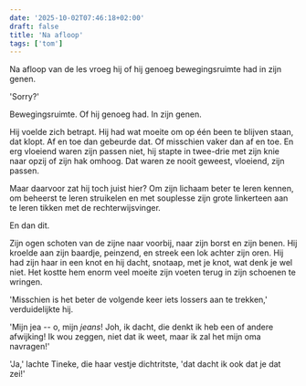 ```yaml
---
date: '2025-10-02T07:46:18+02:00'
draft: false
title: 'Na afloop'
tags: ['tom']
---
```


Na afloop van de les vroeg hij of hij genoeg bewegingsruimte had in zijn genen. 

'Sorry?'

Bewegingsruimte. Of hij genoeg had. In zijn genen. 

Hij voelde zich betrapt. Hij had wat moeite om op één been te blijven staan, dat klopt. Af en toe dan gebeurde dat. Of misschien vaker dan af en toe. En erg vloeiend waren zijn passen niet, hij stapte in twee-drie met zijn knie naar opzij of zijn hak omhoog. Dat waren ze nooit geweest, vloeiend, zijn passen. 

Maar daarvoor zat hij toch juist hier? Om zijn lichaam beter te leren kennen, om beheerst te leren struikelen en met souplesse zijn grote linkerteen aan te leren tikken met de rechterwijsvinger. 

En dan dit.

Zijn ogen schoten van de zijne naar voorbij, naar zijn borst en zijn benen. Hij kroelde aan zijn baardje, peinzend, en streek een lok achter zijn oren. Hij had zijn haar in een knot en hij dacht, snotaap, met je knot, wat denk je wel niet. Het kostte hem enorm veel moeite zijn voeten terug in zijn schoenen te wringen.

'Misschien is het beter de volgende keer iets lossers aan te trekken,' verduidelijkte hij.

'Mijn jea -- o, mijn *jeans*! Joh, ik dacht, die denkt ik heb een of andere afwijking! Ik wou zeggen, niet dat ik weet, maar ik zal het mijn oma navragen!'

'Ja,' lachte Tineke, die haar vestje dichtritste, 'dat dacht ik ook dat je dat zei!'
